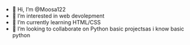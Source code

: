 - 👋 Hi, I’m @Moosa122
- 👀 I’m interested in web devolepment
- 🌱 I’m currently learning HTML/CSS
- 💞️ I’m looking to collaborate on Python basic projectsas i know basic python

<!---
Moosa122/Moosa122 is a ✨ special ✨ repository because its `README.md` (this file) appears on your GitHub profile.
You can click the Preview link to take a look at your changes.
--->
